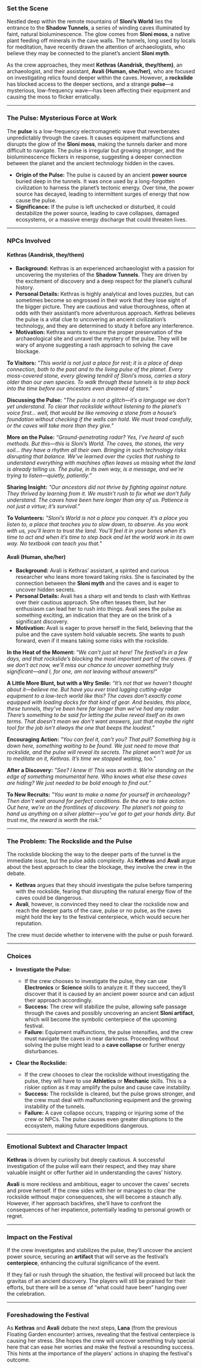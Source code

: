 ### **Set the Scene**
Nestled deep within the remote mountains of **Sloni’s World** lies the entrance to the **Shadow Tunnels**, a series of winding caves illuminated by faint, natural bioluminescence. The glow comes from **Sloni moss**, a native plant feeding off minerals in the cave walls. The tunnels, long used by locals for meditation, have recently drawn the attention of archaeologists, who believe they may be connected to the planet’s ancient **Sloni myth**.

As the crew approaches, they meet **Kethras (Aandrisk, they/them)**, an archaeologist, and their assistant, **Avali (Human, she/her)**, who are focused on investigating relics found deeper within the caves. However, a **rockslide** has blocked access to the deeper sections, and a strange **pulse**—a mysterious, low-frequency wave—has been affecting their equipment and causing the moss to flicker erratically.

---

### **The Pulse: Mysterious Force at Work**
The **pulse** is a low-frequency electromagnetic wave that reverberates unpredictably through the caves. It causes equipment malfunctions and disrupts the glow of the **Sloni moss**, making the tunnels darker and more difficult to navigate. The pulse is irregular but growing stronger, and the bioluminescence flickers in response, suggesting a deeper connection between the planet and the ancient technology hidden in the caves.

- **Origin of the Pulse:** The pulse is caused by an ancient **power source** buried deep in the tunnels. It was once used by a long-forgotten civilization to harness the planet’s tectonic energy. Over time, the power source has decayed, leading to intermittent surges of energy that now cause the pulse.
- **Significance:** If the pulse is left unchecked or disturbed, it could destabilize the power source, leading to cave collapses, damaged ecosystems, or a massive energy discharge that could threaten lives.

---

### **NPCs Involved**

#### **Kethras (Aandrisk, they/them)**
- **Background:** Kethras is an experienced archaeologist with a passion for uncovering the mysteries of the **Shadow Tunnels**. They are driven by the excitement of discovery and a deep respect for the planet’s cultural history.
- **Personal Details:** Kethras is highly analytical and loves puzzles, but can sometimes become so engrossed in their work that they lose sight of the bigger picture. They are cautious and value thoroughness, often at odds with their assistant’s more adventurous approach. Kethras believes the pulse is a vital clue to uncovering an ancient civilization’s technology, and they are determined to study it before any interference.
- **Motivation:** Kethras wants to ensure the proper preservation of the archaeological site and unravel the mystery of the pulse. They will be wary of anyone suggesting a rash approach to solving the cave blockage.

**To Visitors:**
	*"This world is not just a place for rest; it is a place of deep connection, both to the past and to the living pulse of the planet. Every moss-covered stone, every glowing tendril of Sloni’s moss, carries a story older than our own species. To walk through these tunnels is to step back into the time before our ancestors even dreamed of stars."*

**Discussing the Pulse:**
	*"The pulse is not a glitch—it’s a language we don’t yet understand. To clear that rockslide without listening to the planet’s voice first… well, that would be like removing a stone from a house’s foundation without checking if the walls can hold. We must tread carefully, or the caves will take more than they give."*

**More on the Pulse:**
	*“Ground-penetrating radar? Yes, I’ve heard of such methods. But this—this is Sloni’s World. The caves, the stones, the very soil… they have a rhythm all their own. Bringing in such technology risks disrupting that balance. We’ve learned over the cycles that rushing to understand everything with machines often leaves us missing what the land is already telling us. The pulse, in its own way, is a message, and we’re trying to listen—quietly, patiently.”*

**Sharing Insight:**
	*"Our ancestors did not thrive by fighting against nature. They thrived by learning from it. We mustn’t rush to fix what we don’t fully understand. The caves have been here longer than any of us. Patience is not just a virtue; it’s survival."*
	
**To Volunteers:** 
	*"Sloni’s World is not a place you conquer. It’s a place you listen to, a place that teaches you to slow down, to observe. As you work with us, you’ll learn to trust the land. You’ll feel it in your bones when it’s time to act and when it’s time to step back and let the world work in its own way. No textbook can teach you that."*

#### **Avali (Human, she/her)**
- **Background:** Avali is Kethras’ assistant, a spirited and curious researcher who leans more toward taking risks. She is fascinated by the connection between the **Sloni myth** and the caves and is eager to uncover hidden secrets.
- **Personal Details:** Avali has a sharp wit and tends to clash with Kethras over their cautious approach. She often teases them, but her enthusiasm can lead her to rush into things. Avali sees the pulse as something exciting, an indication that they are on the brink of a significant discovery.
- **Motivation:** Avali is eager to prove herself in the field, believing that the pulse and the cave system hold valuable secrets. She wants to push forward, even if it means taking some risks with the rockslide.

**In the Heat of the Moment:**
	*"We can’t just sit here! The festival’s in a few days, and that rockslide’s blocking the most important part of the caves. If we don’t act now, we’ll miss our chance to uncover something truly significant—and I, for one, am not leaving without answers!"*

**A Little More Blunt, but with a Wry Smile:**
	*“It’s not that we haven’t thought about it—believe me. But have you ever tried lugging cutting-edge equipment to a low-tech world like this? The caves don’t exactly come equipped with loading docks for that kind of gear. And besides, this place, these tunnels, they’ve been here far longer than we’ve had any radar. There’s something to be said for letting the pulse reveal itself on its own terms. That doesn’t mean we don’t want answers, just that maybe the right tool for the job isn’t always the one that beeps the loudest.”*

**Encouraging Action:**
	*"You can feel it, can’t you? That pull? Something big is down here, something waiting to be found. We just need to move that rockslide, and the pulse will reveal its secrets. The planet won’t wait for us to meditate on it, Kethras. It’s time we stopped waiting, too."*

**After a Discovery:**
	*"See? I knew it! This was worth it. We’re standing on the edge of something monumental here. Who knows what else these caves are hiding? We just needed to be bold enough to find out."*

**To New Recruits:** 
	*"You want to make a name for yourself in archaeology? Then don’t wait around for perfect conditions. Be the one to take action. Out here, we’re on the frontlines of discovery. The planet’s not going to hand us anything on a silver platter—you’ve got to get your hands dirty. But trust me, the reward is worth the risk."*

---

### **The Problem: The Rockslide and the Pulse**
The rockslide blocking the way to the deeper parts of the tunnel is the immediate issue, but the pulse adds complexity. As **Kethras** and **Avali** argue about the best approach to clear the blockage, they involve the crew in the debate.

- **Kethras** argues that they should investigate the pulse before tampering with the rockslide, fearing that disrupting the natural energy flow of the caves could be dangerous.
- **Avali**, however, is convinced they need to clear the rockslide now and reach the deeper parts of the cave, pulse or no pulse, as the caves might hold the key to the festival centerpiece, which would secure her reputation.

The crew must decide whether to intervene with the pulse or push forward.

---

### **Choices**

- **Investigate the Pulse:**
   - If the crew chooses to investigate the pulse, they can use **Electronics** or **Science** skills to analyze it. If they succeed, they’ll discover that it is caused by an ancient power source and can adjust their approach accordingly.
   - **Success:** The crew will stabilize the pulse, allowing safe passage through the caves and possibly uncovering an ancient **Sloni artifact**, which will become the symbolic centerpiece of the upcoming festival.
   - **Failure:** Equipment malfunctions, the pulse intensifies, and the crew must navigate the caves in near darkness. Proceeding without solving the pulse might lead to a **cave collapse** or further energy disturbances.

- **Clear the Rockslide:**
   - If the crew chooses to clear the rockslide without investigating the pulse, they will have to use **Athletics** or **Mechanic** skills. This is a riskier option as it may amplify the pulse and cause cave instability.
   - **Success:** The rockslide is cleared, but the pulse grows stronger, and the crew must deal with malfunctioning equipment and the growing instability of the tunnels.
   - **Failure:** A cave collapse occurs, trapping or injuring some of the crew or NPCs. The pulse causes even greater disruptions to the ecosystem, making future expeditions dangerous.

---

### **Emotional Subtext and Character Impact**

**Kethras** is driven by curiosity but deeply cautious. A successful investigation of the pulse will earn their respect, and they may share valuable insight or offer further aid in understanding the caves’ history.

**Avali** is more reckless and ambitious, eager to uncover the caves’ secrets and prove herself. If the crew sides with her or manages to clear the rockslide without major consequences, she will become a staunch ally. However, if her approach backfires, she’ll have to confront the consequences of her impatience, potentially leading to personal growth or regret.

---

### **Impact on the Festival**
If the crew investigates and stabilizes the pulse, they’ll uncover the ancient power source, securing an **artifact** that will serve as the festival’s **centerpiece**, enhancing the cultural significance of the event.

If they fail or rush through the situation, the festival will proceed but lack the gravitas of an ancient discovery. The players will still be praised for their efforts, but there will be a sense of “what could have been” hanging over the celebration.

---

### **Foreshadowing the Festival**
As **Kethras** and **Avali** debate the next steps, **Lana** (from the previous Floating Garden encounter) arrives, revealing that the festival centerpiece is causing her stress. She hopes the crew will uncover something truly special here that can ease her worries and make the festival a resounding success. This hints at the importance of the players' actions in shaping the festival's outcome.